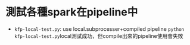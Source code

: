 # 測試各種spark在pipeline中
* `kfp-local-test.py`: use local.subprocesser+compiled pipeline 
`python kfp-local-test.py`local測試成功，但compile出來的pipeline使用會失敗

